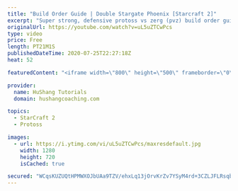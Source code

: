 ```yaml
---
title: "Build Order Guide | Double Stargate Phoenix [Starcraft 2]"
excerpt: "Super strong, defensive protoss vs zerg (pvz) build order guide. This opening is going to give you incredible map control over zerg in the mid-game, letting you scout exactly what is coming your way and making it easy to feel in control of the game. This build also completely owns mutalisk transitions"
originalUrl: https://youtube.com/watch?v=uL5uZTCwPcs
type: video
price: Free
length: PT21M1S
publishedDateTime: 2020-07-25T22:27:18Z
heat: 52

featuredContent: "<iframe width=\"800\" height=\"500\" frameborder=\"0\" src=\"https://www.youtube.com/embed/uL5uZTCwPcs\" allow=\"accelerometer; autoplay; encrypted-media; gyroscope; picture-in-picture\" allowfullscreen></iframe>"

provider:
  name: HuShang Tutorials
  domain: hushangcoaching.com

topics:
  - StarCraft 2
  - Protoss

images:
  - url: https://i.ytimg.com/vi/uL5uZTCwPcs/maxresdefault.jpg
    width: 1280
    height: 720
    isCached: true

secured: "WCqsKUZUQtHPMWXOJbUAa9TZV/ehxLq13jOrvKrZv7YSyM4rd+3CZLJFLRsqbXK3ljmmnGRHuHzBwEweQaxhG0wV8AR+821wtDqMFqvODA8UcDoWrd7R7evoUIlKdb9U0OZ8Q+3OhyZX8b1LqaUMx7uSCzLlfUB1PaKY+4MLvhL73kXSGUpbyjiVi3IynadGToxkGKq+pXwIvNMkcIeJrogRmHjnU2iUgtDxhfRyxIIYAJPG4hP3u+6E51rwI+5OiPWQM98HwiYeU7FYnTmw0z2iWMoZ0x3ZIQ7Uhii8nwqDXiFv6Dq6lGGbtMTmxNkvovwhUlNRmElm5ha4SkeFbyQcfc/y+V/Yf5bAQQPfVIaepcYkpM01t/XNSpeetAfppXFD7WS9z+1f9mFWv01RnzqyEa2xCcrcKJ3JoVPsKGU=;JoDVHbN5i2p5VDwRCIRMOQ=="
---
```


